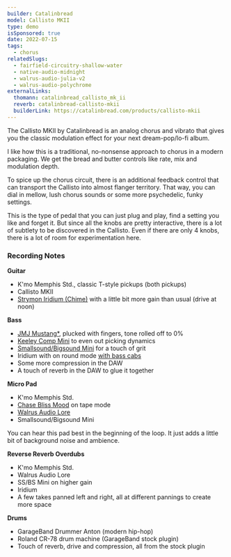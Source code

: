 ```yaml
---
builder: Catalinbread
model: Callisto MKII
type: demo
isSponsored: true
date: 2022-07-15
tags:
  - chorus
relatedSlugs:
  - fairfield-circuitry-shallow-water
  - native-audio-midnight
  - walrus-audio-julia-v2
  - walrus-audio-polychrome
externalLinks:
  thomann: catalinbread_callisto_mk_ii
  reverb: catalinbread-callisto-mkii
  builderLink: https://catalinbread.com/products/callisto-mkii
---
```


The Callisto MKII by Catalinbread is an analog chorus and vibrato that gives you the classic modulation effect for your next dream-pop/lo-fi album.

I like how this is a traditional, no-nonsense approach to chorus in a modern packaging. We get the bread and butter controls like rate, mix and modulation depth.

To spice up the chorus circuit, there is an additional feedback control that can transport the Callisto into almost flanger territory. That way, you can dial in mellow, lush chorus sounds or some more psychedelic, funky settings.

This is the type of pedal that you can just plug and play, find a setting you like and forget it. But since all the knobs are pretty interactive, there is a lot of subtlety to be discovered in the Callisto. Even if there are only 4 knobs, there is a lot of room for experimentation here.

### Recording Notes

**Guitar**

- K'mo Memphis Std., classic T-style pickups (both pickups)
- Callisto MKII
- [Strymon Iridium (Chime)](/demos/strymon-iridium) with a little bit more gain than usual (drive at noon)

**Bass**

- [JMJ Mustang\*](https://sweetwater.sjv.io/R5A6bg), plucked with fingers, tone rolled off to 0%
- [Keeley Comp Mini](/demos/keeley-electronics-compressor-mini) to even out picking dynamics
- [Smallsound/Bigsound Mini](/demos/smallsound-bigsound-mini) for a touch of grit
- Iridium with on round mode [with bass cabs](/posts/strymon-iridium-bass-ownhammer-ir/)
- Some more compression in the DAW
- A touch of reverb in the DAW to glue it together

**Micro Pad**

- K'mo Memphis Std.
- [Chase Bliss Mood](/demos/chase-bliss-audio-mood) on tape mode
- [Walrus Audio Lore](/demos/walrus-audio-lore)
- Smallsound/Bigsound Mini

You can hear this pad best in the beginning of the loop. It just adds a little bit of background noise and ambience.

**Reverse Reverb Overdubs**

- K'mo Memphis Std.
- Walrus Audio Lore
- SS/BS Mini on higher gain
- Iridium
- A few takes panned left and right, all at different pannings to create more space

**Drums**

- GarageBand Drummer Anton (modern hip-hop)
- Roland CR-78 drum machine (GarageBand stock plugin)
- Touch of reverb, drive and compression, all from the stock plugin
